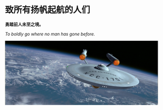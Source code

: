# 致所有扬帆起航的人们

**勇踏前人未至之境。**

*To boldly go where no man has gone before.*

![perface](../../../res/img/perface.jpg)
